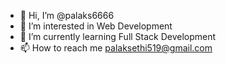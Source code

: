 - 👋 Hi, I’m @palaks6666
- 👀 I’m interested in Web Development
- 🌱 I’m currently learning Full Stack Development
- 📫 How to reach me palaksethi519@gmail.com

<!---
palaks6666/palaks6666 is a ✨ special ✨ repository because its `README.md` (this file) appears on your GitHub profile.
You can click the Preview link to take a look at your changes.
--->
